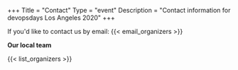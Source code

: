+++
Title = "Contact"
Type = "event"
Description = "Contact information for devopsdays Los Angeles 2020"
+++

If you'd like to contact us by email: {{< email_organizers >}}

**Our local team**

{{< list_organizers >}}
